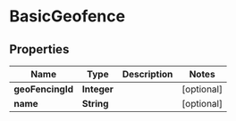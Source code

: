 

# BasicGeofence

## Properties

Name | Type | Description | Notes
------------ | ------------- | ------------- | -------------
**geoFencingId** | **Integer** |  |  [optional]
**name** | **String** |  |  [optional]



